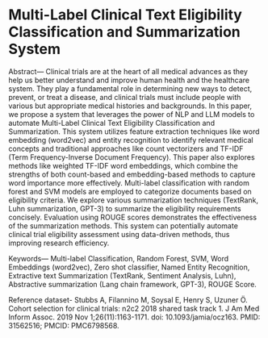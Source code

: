 # Multi-Label Clinical Text Eligibility Classification and Summarization System 

Abstract— Clinical trials are at the heart of all medical advances as they help us better understand and improve human health and the healthcare system. They play a fundamental role in determining new ways to detect, prevent, or treat a disease, and clinical trials must include people with various but appropriate medical histories and backgrounds. In this paper, we propose a system that leverages the power of NLP and LLM models to automate Multi-Label Clinical Text Eligibility Classification and Summarization. This system utilizes feature extraction techniques like word embedding (word2vec) and entity recognition to identify relevant medical concepts and traditional approaches like count vectorizers and TF-IDF (Term Frequency-Inverse Document Frequency). This paper also explores methods like weighted TF-IDF word embeddings, which combine the strengths of both count-based and embedding-based methods to capture word importance more effectively.  Multi-label classification with random forest and SVM models are employed to categorize documents based on eligibility criteria. We explore various summarization techniques (TextRank, Luhn summarization, GPT-3) to summarize the eligibility requirements concisely. Evaluation using ROUGE scores demonstrates the effectiveness of the summarization methods. This system can potentially automate clinical trial eligibility assessment using data-driven methods, thus improving research efficiency. 

 

Keywords— Multi-label Classification, Random Forest, SVM, Word Embeddings (word2vec), Zero shot classifier, Named Entity Recognition, Extractive text Summarization (TextRank, Sentiment Analysis, Luhn), Abstractive summarization (Lang chain framework, GPT-3), ROUGE Score.  

Reference dataset- Stubbs A, Filannino M, Soysal E, Henry S, Uzuner Ö. Cohort selection for clinical trials: n2c2 2018 shared task track 1. J Am Med Inform Assoc. 2019 Nov 1;26(11):1163-1171. doi: 10.1093/jamia/ocz163. PMID: 31562516; PMCID: PMC6798568.


 
